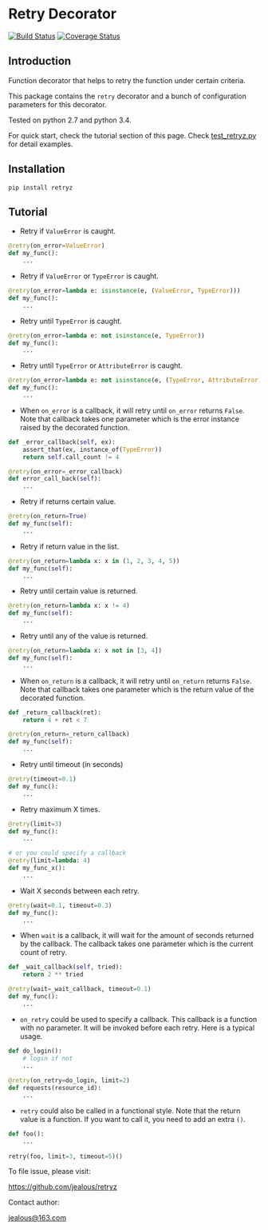# Retry Decorator

[![Build Status](https://travis-ci.org/jealous/retryz.svg?branch=master)](https://travis-ci.org/jealous/retryz)
[![Coverage Status](https://coveralls.io/repos/jealous/retryz/badge.svg?branch=master&service=github)](https://coveralls.io/github/jealous/retryz?branch=master)

## Introduction

Function decorator that helps to retry the function under certain criteria.

This package contains the `retry` decorator and a bunch of configuration 
parameters for this decorator. 

Tested on python 2.7 and python 3.4.

For quick start, check the tutorial section of this page.
Check [test_retryz.py](test/test_retryz.py) for detail examples.

## Installation

``pip install retryz``


## Tutorial

* Retry if `ValueError` is caught.

```python
@retry(on_error=ValueError)
def my_func():
    ...
```

* Retry if `ValueError` or `TypeError` is caught.

```python
@retry(on_error=lambda e: isinstance(e, (ValueError, TypeError)))
def my_func():
    ...
```

* Retry until `TypeError` is caught.

```python
@retry(on_error=lambda e: not isinstance(e, TypeError))
def my_func():
    ...
```

* Retry until `TypeError` or `AttributeError` is caught.

```python
@retry(on_error=lambda e: not isinstance(e, (TypeError, AttributeError)))
def my_func():
    ...
```

* When `on_error` is a callback, 
it will retry until `on_error` returns `False`.  Note that callback 
takes one parameter which is the error instance raised by the decorated 
function.

```python
def _error_callback(self, ex):
    assert_that(ex, instance_of(TypeError))
    return self.call_count != 4

@retry(on_error=_error_callback)
def error_call_back(self):
    ...
```

* Retry if returns certain value.

```python
@retry(on_return=True)
def my_func(self):
    ...
```

* Retry if return value in the list.

```python
@retry(on_return=lambda x: x in (1, 2, 3, 4, 5))
def my_func(self):
    ...
```

* Retry until certain value is returned.

```python
@retry(on_return=lambda x: x != 4)
def my_func(self):
    ...
```

* Retry until any of the value is returned.

```python
@retry(on_return=lambda x: x not in [3, 4])
def my_func(self):
    ...
```

* When `on_return` is a callback, 
it will retry until `on_return` returns `False`.  Note that callback 
takes one parameter which is the return value of the decorated function.

```python
def _return_callback(ret):
    return 4 + ret < 7

@retry(on_return=_return_callback)
def my_func(self):
    ...
```

* Retry until timeout (in seconds)

```python
@retry(timeout=0.1)
def my_func():
    ...
```

* Retry maximum X times.

```python
@retry(limit=3)
def my_func():
    ...

# or you could specify a callback
@retry(limit=lambda: 4)
def my_func_x():
    ...
```

* Wait X seconds between each retry.

```python
@retry(wait=0.1, timeout=0.3)
def my_func():
    ...
```

* When `wait` is a callback, it will wait for the amount of
seconds returned by the callback.
The callback takes one parameter which is the current count of retry.

```python
def _wait_callback(self, tried):
    return 2 ** tried

@retry(wait=_wait_callback, timeout=0.1)
def my_func():
    ...
```

* `on_retry` could be used to specify a callback.  This callback
is a function with no parameter.  It will be invoked before each
retry.  Here is a typical usage.

```python
def do_login():
    # login if not
    ...
    
@retry(on_retry=do_login, limit=2)
def requests(resource_id):
    ...
```

* `retry` could also be called in a functional style.
Note that the return value is a function.  If you want to call
it, you need to add an extra `()`.

```python
def foo():
    ...
    
retry(foo, limit=3, timeout=5)()
```
 

To file issue, please visit:

https://github.com/jealous/retryz


Contact author:

jealous@163.com